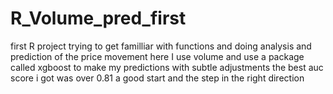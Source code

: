 # R_Volume_pred_first

first R project trying to get familliar with functions and doing analysis and prediction of the price movement
here I use volume and use a package called xgboost to make my predictions
with subtle adjustments the best auc score i got was over 0.81
a good start and the step in the right direction
